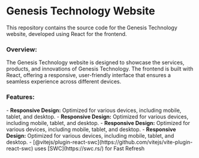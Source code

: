 <h1>Genesis Technology Website</h1>

This repository contains the source code for the Genesis Technology website, developed using React for the frontend.

<h3>Overview:</h3>

The Genesis Technology website is designed to showcase the services, products, and innovations of Genesis Technology. The frontend is built with React, offering a responsive, user-friendly interface that ensures a seamless experience across different devices.

<h3>Features:</h3>
- <b>Responsive Design:</b> Optimized for various devices, including mobile, tablet, and desktop.
- <b>Responsive Design:</b> Optimized for various devices, including mobile, tablet, and desktop.
- <b>Responsive Design:</b> Optimized for various devices, including mobile, tablet, and desktop.
- <b>Responsive Design:</b> Optimized for various devices, including mobile, tablet, and desktop.
- [@vitejs/plugin-react-swc](https://github.com/vitejs/vite-plugin-react-swc) uses [SWC](https://swc.rs/) for Fast Refresh
